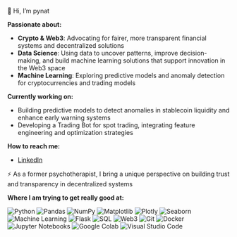  🦄 Hi, I’m pynat

**Passionate about:**  
- **Crypto & Web3**: Advocating for fairer, more transparent financial systems and decentralized solutions
- **Data Science**: Using data to uncover patterns, improve decision-making, and build machine learning solutions that support innovation in the Web3 space
- **Machine Learning**: Exploring predictive models and anomaly detection for cryptocurrencies and trading models
  <p>
    
**Currently working on:**  
- Building predictive models to detect anomalies in stablecoin liquidity and enhance early warning systems
- Developing a Trading Bot for spot trading, integrating feature engineering and optimization strategies 
<p>
 
**How to reach me:**  
- [LinkedIn](https://www.linkedin.com/in/nl-data-defi)  
<p>
 
⚡ As a former psychotherapist, I bring a unique perspective on building trust and transparency in decentralized systems   
<p>

**Where I am trying to get really good at:**  
  
<p>
  <img src="https://img.shields.io/badge/Python-%233776AB.svg?style=flat&logo=python&logoColor=white" alt="Python" />
  <img src="https://img.shields.io/badge/Pandas-%23150458.svg?style=flat&logo=pandas&logoColor=white" alt="Pandas" />
  <img src="https://img.shields.io/badge/NumPy-%23013243.svg?style=flat&logo=numpy&logoColor=white" alt="NumPy" />
  <img src="https://img.shields.io/badge/Matplotlib-%23E5A4D5.svg?style=flat&logo=googlecolab&logoColor=black" alt="Matplotlib" />
  <img src="https://img.shields.io/badge/Plotly-%2300395C.svg?style=flat&logo=plotly&logoColor=white" alt="Plotly" />
  <img src="https://img.shields.io/badge/Seaborn-%2300BFFF.svg?style=flat&logo=seaborn&logoColor=white" alt="Seaborn" />
  <img src="https://img.shields.io/badge/Machine%20Learning-%23E34F26.svg?style=flat&logo=scikit-learn&logoColor=white" alt="Machine Learning" />
  <img src="https://img.shields.io/badge/Flask-%23000.svg?style=flat&logo=flask&logoColor=white" alt="Flask" />
  <img src="https://img.shields.io/badge/SQL-%23007ACC.svg?style=flat&logo=postgresql&logoColor=white" alt="SQL" />
  <img src="https://img.shields.io/badge/Web3-%2300AAFF.svg?style=flat&logo=ethereum&logoColor=white" alt="Web3" />
  <img src="https://img.shields.io/badge/Git-%23F05033.svg?style=flat&logo=git&logoColor=white" alt="Git" />
  <img src="https://img.shields.io/badge/Docker-%232496ED.svg?style=flat&logo=docker&logoColor=white" alt="Docker" />
  <img src="https://img.shields.io/badge/Jupyter-%23F37626.svg?style=flat&logo=jupyter&logoColor=white" alt="Jupyter Notebooks" />
  <img src="https://img.shields.io/badge/Google%20Colab-%23F9AB00.svg?style=flat&logo=googlecolab&logoColor=white" alt="Google Colab" />
  <img src="https://img.shields.io/badge/Visual%20Studio%20Code-%23007ACC.svg?style=flat&logo=visualstudiocode&logoColor=white" alt="Visual Studio Code" />

</p>

